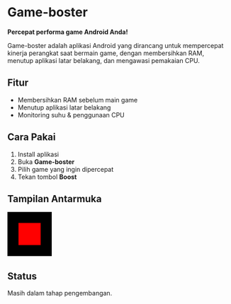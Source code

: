 # Game-boster

**Percepat performa game Android Anda!**

Game-boster adalah aplikasi Android yang dirancang untuk mempercepat kinerja perangkat saat bermain game, dengan membersihkan RAM, menutup aplikasi latar belakang, dan mengawasi pemakaian CPU.

## Fitur

- Membersihkan RAM sebelum main game
- Menutup aplikasi latar belakang
- Monitoring suhu & penggunaan CPU

## Cara Pakai

1. Install aplikasi
2. Buka **Game-boster**
3. Pilih game yang ingin dipercepat
4. Tekan tombol **Boost**

## Tampilan Antarmuka

![Tampilan Aplikasi](contoh_gambar%20(1).png)

## Status

Masih dalam tahap pengembangan.
